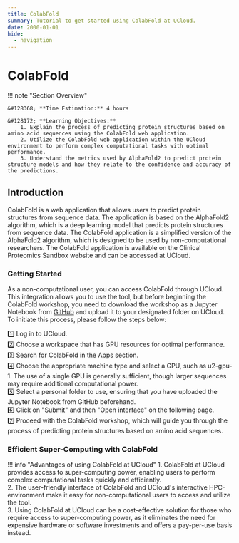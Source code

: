 ```yaml
---
title: ColabFold
summary: Tutorial to get started using ColabFold at UCloud.
date: 2000-01-01
hide:
  - navigation
---
```


<!--
# Put above to hide navigation (left), toc (right) or footer (bottom)

hide:
  - navigation 
  - toc
  - footer 

# You should hide the navigation if there are no subsections
# You should hide the Table of Contents if there are no important titles
-->

# ColabFold

!!! note "Section Overview"

    &#128368; **Time Estimation:** 4 hours

    &#128172; **Learning Objectives:**    
        1. Explain the process of predicting protein structures based on amino acid sequences using the ColabFold web application.  
        2. Utilize the ColabFold web application within the UCloud environment to perform complex computational tasks with optimal performance.  
        3. Understand the metrics used by AlphaFold2 to predict protein structure models and how they relate to the confidence and accuracy of the predictions.  

## Introduction    

ColabFold is a web application that allows users to predict protein structures from sequence data. The application is based on the AlphaFold2 algorithm, which is a deep learning model that predicts protein structures from sequence data. The ColabFold application is a simplified version of the AlphaFold2 algorithm, which is designed to be used by non-computational researchers. The ColabFold application is available on the Clinical Proteomics Sandbox website and can be accessed at UCloud. 

### Getting Started
As a non-computational user, you can access ColabFold through UCloud. This integration allows you to use the tool, but before beginning the ColabFold workshop, you need to download the workshop as a Jupyter Notebook from [GitHub](https://github.com/hds-sandbox/AlphaFold_Workshop) and upload it to your designated folder on UCloud. To initiate this process, please follow the steps below:

:one: Log in to UCloud.  
:two: Choose a workspace that has GPU resources for optimal performance.  
:three: Search for ColabFold in the Apps section.  
:four: Choose the appropriate machine type and select a GPU, such as u2-gpu-1. The use of a single GPU is generally sufficient, though larger sequences may require additional computational power.  
:five: Select a personal folder to use, ensuring that you have uploaded the Jupyter Notebook from GitHub beforehand.  
:six: Click on "Submit" and then "Open interface" on the following page.  
:seven: Proceed with the ColabFold workshop, which will guide you through the process of predicting protein structures based on amino acid sequences.  


### Efficient Super-Computing with ColabFold
!!! info "Advantages of using ColabFold at UCloud"
    1. ColabFold at UCloud provides access to super-computing power, enabling users to perform complex computational tasks quickly and efficiently.  
    2. The user-friendly interface of ColabFold and UCloud's interactive HPC-environment make it easy for non-computational users to access and utilize the tool.  
    3. Using ColabFold at UCloud can be a cost-effective solution for those who require access to super-computing power, as it eliminates the need for expensive hardware or software investments and offers a pay-per-use basis instead.
